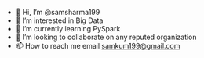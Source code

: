 - 👋 Hi, I’m @samsharma199
- 👀 I’m interested in Big Data
- 🌱 I’m currently learning PySpark
- 💞️ I’m looking to collaborate on any reputed organization
- 📫 How to reach me email samkum199@gmail.com

<!---
samsharma199/samsharma199 is a ✨ special ✨ repository because its `README.md` (this file) appears on your GitHub profile.
You can click the Preview link to take a look at your changes.
--->
